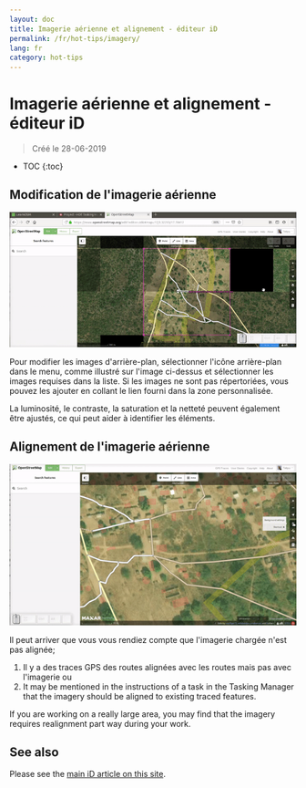 ```yaml
---
layout: doc
title: Imagerie aérienne et alignement - éditeur iD
permalink: /fr/hot-tips/imagery/
lang: fr
category: hot-tips
---
```


Imagerie aérienne et alignement - éditeur iD
============

> Créé le 28-06-2019  

- TOC
{:toc}

Modification de l'imagerie aérienne
--------------

![aerial][]

Pour modifier les images d'arrière-plan, sélectionner l'icône arrière-plan dans le menu, comme illustré sur l'image ci-dessus et sélectionner les images requises dans la liste. Si les images ne sont pas répertoriées, vous pouvez les ajouter en collant le lien fourni dans la zone personnalisée.

La luminosité, le contraste, la saturation et la netteté peuvent également être ajustés, ce qui peut aider à identifier les éléments.

Alignement de l'imagerie aérienne
--------------------------------------

![align][]

Il peut arriver que vous vous rendiez compte que l'imagerie chargée n'est pas alignée;

1.  Il y a des traces GPS des routes alignées avec les routes mais pas avec l'imagerie ou
2.  It may be mentioned in the instructions of a task in the Tasking Manager that the imagery should be aligned to existing traced features.  


If you are working on a really large area, you may find that the imagery requires realignment part way during your work.  

See also
--------

Please see the [main iD article on this site](/en/beginner/id-editor/#configuring-the-background-layer).  

[aerial]: /images/hot-tips/aerial.gif "iD editor - changing the background imagery"
[align]:/images/hot-tips/align.gif "iD editor - aligning the imagery"
[keymon]:/images/hot-tips/keymon.png
[OSM-TM-video]: /images/hot-tips/OSM-TM-video.png "Humanitarian OpenStreetMap Team - Tasking Manager Tutorial Videos"
